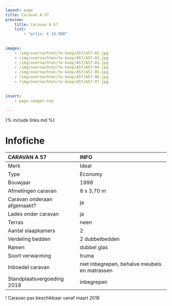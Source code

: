 ```yaml
---
layout: page
title: Caravan A 57
preview: 
    title: Caravan A 57
    list:
        - "prijs: € 14.500"
        
        
images:
    - /img/overnachten/te-koop/A57/A57-01.jpg
    - /img/overnachten/te-koop/A57/A57-02.jpg
    - /img/overnachten/te-koop/A57/A57-03.jpg
    - /img/overnachten/te-koop/A57/A57-04.jpg
    - /img/overnachten/te-koop/A57/A57-05.jpg
    - /img/overnachten/te-koop/A57/A57-06.jpg
    - /img/overnachten/te-koop/A57/A57-07.jpg
    
    
insert:
    - page-images-top
    
---
```


{% include links.md %}



# Infofiche 

CARAVAN A 57                | INFO        | 
:---------------------------|:------------|
Merk                        |Ideal 
Type                        |Economy
Bouwjaar                    |1998
Afmetingen caravan          |8 x 3,70 m
Caravan onderaan afgemaakt? |ja
Lades onder caravan         |ja
Terras                      |neen
Aantal slaapkamers          |2
Verdeling bedden            |2 dubbelbedden 
Ramen                       |dubbel glas
Soort verwarming            |truma
Inboedel caravan            |niet inbegrepen, behalve meubels en matrassen
Standplaatsvergoeding 2018  |inbegrepen

! Caravan pas beschikbaar vanaf maart 2018